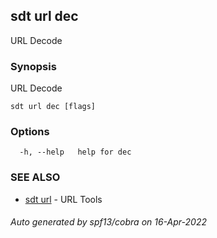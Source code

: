 ## sdt url dec

URL Decode

### Synopsis

URL Decode

```
sdt url dec [flags]
```

### Options

```
  -h, --help   help for dec
```

### SEE ALSO

* [sdt url](sdt_url.md)	 - URL Tools

###### Auto generated by spf13/cobra on 16-Apr-2022
